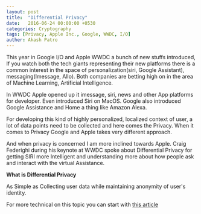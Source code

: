 ```yaml
---
layout: post
title:  "Differential Privacy"
date:   2016-06-24 00:00:00 +0530
categories: Cryptography
tags: [Privacy, Apple Inc., Google, WWDC, I/O]
auther: Akash Patro
---
```



This year in Google I/O and Apple WWDC a bunch of new stuffs introduced, If you watch both the tech giants representing their new platforms there is a common interest in the space of personalization(siri, Google Assistant), messaging(Imessage, Allo).
Both companies are betting high on in the area of Machine Learning, Artificial Intelligence.

In WWDC Apple opened up it imessage, siri, news and other App platforms for developer. Even introduced Siri on MacOS. Google also introduced Google Assistance and Home a thing like Amazon Alexa.

For developing this kind of highly personalized, localized context of user, a lot of data points need to be collected and here comes the Privacy. When it comes to Privacy Google and Apple takes very different approach. 

And when privacy is concerned I am more inclined towards Apple. Craig Federighi during his keynote at WWDC spoke about Differential Privacy for getting SIRI more Intelligent and understanding more about how people ask and interact with the virtual Assistance.

**What is Differential Privacy**

As Simple as Collecting user data while maintaining anonymity of user's identity.

For more technical on this topic you can start with [this article](http://blog.cryptographyengineering.com/2016/06/what-is-differential-privacy.html)


<script>
  (function(i,s,o,g,r,a,m){i['GoogleAnalyticsObject']=r;i[r]=i[r]||function(){
  (i[r].q=i[r].q||[]).push(arguments)},i[r].l=1*new Date();a=s.createElement(o),
  m=s.getElementsByTagName(o)[0];a.async=1;a.src=g;m.parentNode.insertBefore(a,m)
  })(window,document,'script','https://www.google-analytics.com/analytics.js','ga');

  ga('create', 'UA-42894049-2', 'auto');
  ga('send', 'pageview');

</script>
